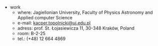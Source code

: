 * work
	* where: Jagiellonian University, Faculty of Physics Astronomy and Applied computer Science
	* e-mail: kacper.topolnicki@uj.edu.pl
	* adress: prof. St. Łojasiewicza 11, 30-348 Kraków, Poland
	* room: B-2-25
	* tel.: (+48) 12 664 4869  
